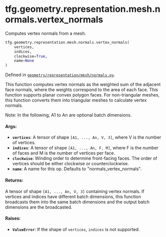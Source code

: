 <div itemscope itemtype="http://developers.google.com/ReferenceObject">
<meta itemprop="name" content="tfg.geometry.representation.mesh.normals.vertex_normals" />
<meta itemprop="path" content="Stable" />
</div>

# tfg.geometry.representation.mesh.normals.vertex_normals

Computes vertex normals from a mesh.

``` python
tfg.geometry.representation.mesh.normals.vertex_normals(
    vertices,
    indices,
    clockwise=True,
    name=None
)
```



Defined in [`geometry/representation/mesh/normals.py`](https://github.com/tensorflow/agents/tree/master/tensorflow_graphics/geometry/representation/mesh/normals.py).

<!-- Placeholder for "Used in" -->

This function computes vertex normals as the weighted sum of the adjacent
face normals, where the weights correspond to the area of each face. This
function supports planar convex polygon faces. For non-triangular meshes,
this function converts them into triangular meshes to calculate vertex
normals.

Note:
  In the following, A1 to An are optional batch dimensions.

#### Args:

* <b>`vertices`</b>: A tensor of shape `[A1, ..., An, V, 3]`, where V is the number of
    vertices.
* <b>`indices`</b>: A tensor of shape `[A1, ..., An, F, M]`, where F is the number of
    faces and M is the number of vertices per face.
* <b>`clockwise`</b>: Winding order to determine front-facing faces. The order of
    vertices should be either clockwise or counterclockwise.
* <b>`name`</b>: A name for this op. Defaults to "normals_vertex_normals".


#### Returns:

A tensor of shape `[A1, ..., An, V, 3]` containing vertex normals. If
vertices and indices have different batch dimensions, this function
broadcasts them into the same batch dimensions and the output batch
dimensions are the broadcasted.


#### Raises:

* <b>`ValueError`</b>: If the shape of `vertices`, `indices` is not supported.